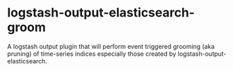 # logstash-output-elasticsearch-groom
A logstash output plugin that will perform event triggered grooming (aka pruning) of time-series indices especially those created by logstash-output-elasticsearch.
